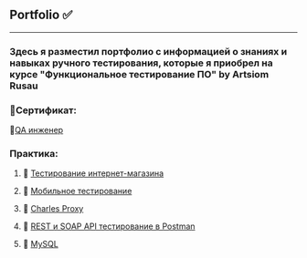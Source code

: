 ## Portfolio ✅ 
---
### Здесь я разместил портфолио с информацией о знаниях и навыках ручного тестирования, которые я приобрел на курсе "Функциональное тестирование ПО" by  Artsiom Rusau

### 📜Сертификат:

🔗[QA инженер](https://drive.google.com/file/d/1GT6ZVO23wK-R-VYY2YL7_0r7U1CtKOEc/view?usp=drive_link)

### Практика:

1. 🛒 [Тестирование интернет-магазина](https://github.com/Baidak-Evgenii/ArtsiomRusau_Course/blob/master/web_testing.md)

2. 📱 [Мобильное тестирование](https://github.com/Baidak-Evgenii/ArtsiomRusau_Course/blob/master/mobile_testing.md)

3. 🍶 [Charles Proxy](https://github.com/Baidak-Evgenii/ArtsiomRusau_Course/blob/master/charlesproxy.md)

4. 🔗 [REST и SOAP API тестирование в Postman](https://github.com/Baidak-Evgenii/ArtsiomRusau_Course/blob/master/api_testing.md)

5. 🐬 [MySQL]()
